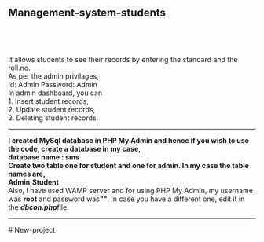 ## Management-system-students
#
<br>
<br>
It allows students to see their records by entering the standard and the roll.no.
<br>
As per the admin privilages, 
<br>
Id: Admin
Password: Admin
<br>
In admin dashboard, you can
<br>
1. Insert student records,
<br>
2. Update student records,
<br>
3. Deleting student records.
<br>
<hr>
<b> I created MySql database in PHP My Admin and hence if you wish to use the code, create a database in my case,
  <br>
  database name : sms
  <br>
  Create two table one for student and one for admin. In my case the table names are,
  <br>
  Admin,Student
  <br>
  </b>
Also, I have used WAMP server and for using PHP My Admin, my username was <b>root</b> and password was<b>""</b>.
In case you have a different one, edit it in the <b><i>dbcon.php</i></b>file.
<hr>
# New-project
